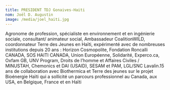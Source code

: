 ```yaml
---
title: PRESIDENT TDJ Gonaives-Haiti
nom: Joël D. Augustin
image: /media/joel_haiti.jpg
---
```

Agronome de profession, spécialiste en environnement et en ingénierie sociale, consultant/ animateur social, Ambassadeur CoalitionWILD, coordonnateur Terre des Jeunes en Haïti, expérimenté avec de nombreuses institutions depuis 20 ans : Horizon Cosmopolite, Fondation Roncalli CANADA, SOS HAITI CANADA, Union Européenne, Solidarité, Experco.ca, Oxfam GB, UNV Program, Droits de l’homme et Affaires Civiles / MINUSTAH, Chemonics et DAI (USAID), SESAM et PAM, LGL/SNC Lavalin.15 ans de collaboration avec Biothermica et Terre des jeunes  sur le projet Bioénergie Haïti  qui a sollicité un parcours professionnel au Canada, aux USA, en Belgique, France et en Haïti